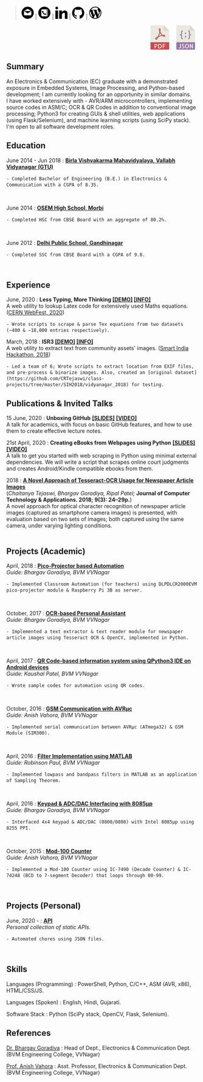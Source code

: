 > [![Email](resources/gmail_dark.png)](mailto:crtejaswi13@gmail.com) |
> [![Phone](resources/phone_dark.png)](tel:+919687420050) |
> [![LinkedIn](resources/linkedin_dark.png)](https://linkedin.com/in/chaitanya-tejaswi-129b67108) |
> [![GitHub](resources/github.png)](https://github.com/CRTejaswi) |
> [![WordPress](resources/wordpress_dark.png)](https://crtejaswi.wordpress.com)

<p align="right">
    <a href="cv.pdf"><img src="resources/pdf.png" alt="Download PDF" title="Download PDF"></a>
    <a href="cv.json"><img src="resources/json.png" alt="Download PDF" title="Download JSON"></a>
</p>

Summary
---------

An Electronics & Communication (EC) graduate with a demonstrated exposure in Embedded Systems, Image Processing, and Python-based development; I am currently looking for an opportunity in similar domains. <br>
I have worked extensively with - AVR/ARM microcontrollers, implementing source codes in ASM/C; OCR & QR Codes in addition to conventional image processing; Python3 for creating GUIs & shell utilities, web applications (using Flask/Selenium), and machine learning scripts (using SciPy stack). <br>
I'm open to all software development roles. <br>

Education
---------

June 2014 - Jun 2018
:   [__Birla Vishvakarma Mahavidyalaya, Vallabh Vidyanagar__ ](http://bvmengineering.ac.in) [__(GTU)__](https://www.gtu.ac.in/)

    - Completed Bachelor of Engineering (B.E.) in Electronics & Communication with a CGPA of 8.35.
<br>

June 2014
:   [__OSEM High School, Morbi__](https://www.osem.edu.in/)

    - Completed HSC from CBSE Board with an aggregate of 80.2%.
<br>

June 2012
:   [__Delhi Public School, Gandhinagar__](http://www.dps-gandhinagar.com)

    - Completed SSC from CBSE Board with a CGPA of 9.8.
<br>


Experience
---------

June, 2020
:   __Less Typing, More Thinking [[DEMO]](https://thinktype.herokuapp.com/table) [[INFO]](https://webfest.cern/project/less-typing-more-thinking)__ <br>
A web utility to lookup Latex code for extensively used Maths equations. ([CERN WebFest, 2020](https://webfest.cern/)) <br>

    - Wrote scripts to scrape & parse Tex equations from two datasets (~400 & ~18,000 entries respectively).

March, 2018
:   __ISR3 [[DEMO]]() [[INFO]](https://github.com/CRTejaswi/class-projects/tree/master/SIH2018)__ <br>
A web utility to extract text from community assets' images. ([Smart India Hackathon, 2018](https://innovate.mygov.in/sih2018/)) <br>

    - Led a team of 6; Wrote scripts to extract location from EXIF files, and pre-process & binarize images. Also, created an [original dataset](https://github.com/CRTejaswi/class-projects/tree/master/SIH2018/vidyanagar_2018) for testing.


Publications & Invited Talks
-----------------

15 June, 2020
:   __Unboxing GitHub__ [__[SLIDES]__](https://crtejaswi.github.io/talks/02/github.html) [__[VIDEO]__](https://drive.google.com/file/d/17Y7cVfgMcHIUg_c_y1TEpffPyEQ6Td9M/view) <br>
A talk for academics, with focus on basic GitHub features, and how to use them to create effective lecture notes.
<br>

21st April, 2020
:   __Creating eBooks from Webpages using Python__ [__[SLIDES]__](https://crtejaswi.github.io/talks/01/webscraping.html) [__[VIDEO]__](https://drive.google.com/file/d/1KSGi2n2kVAqe0eO2dCa95Z_ULRHpwGaW/view) <br>
A talk to get you started with web scraping in Python using minimal external dependencies. We will write a script that scrapes online court judgments and creates Android/Kindle compatible ebooks from them.
<br>

2018
:   [__A Novel Approach of Tesseract-OCR Usage for Newspaper Article Images__](http://computerjournals.stmjournals.in/index.php/JoCTA/article/view/220) <br>
(_Chaitanya Tejaswi, Bhargav Goradiya, Ripal Patel;_ __Journal of Computer Technology & Applications. 2018; 9(3): 24–29p.__) <br>
A novel approach for optical character recognition of newspaper article images (captured as smartphone camera images) is presented, with evaluation based on two sets of images; both captured using the same camera, under varying lighting conditions. <br>
<br>

Projects (Academic)
-----------------

April, 2018
:   [__Pico-Projector based Automation__](https://github.com/CRTejaswi/class-projects/tree/master/BE%20Project2) <br>
    _Guide: Bhargav Goradiya, BVM VVNagar_ <br>

    - Implemented Classroom Automation (for teachers) using DLPDLCR2000EVM pico-projector module & Raspberry Pi 3B as server.
<br>

October, 2017
:   [__OCR-based Personal Assistant__](https://github.com/CRTejaswi/class-projects/tree/master/BE%20Project1) <br>
    _Guide: Bhargav Goradiya, BVM VVNagar_ <br>

    - Implemented a text extractor & text reader module for newspaper article images using Tesseract OCR & OpenCV, implemented in Python.
<br>

April, 2017
:   [__QR Code-based information system using QPython3 IDE on Android devices__](https://github.com/CRTejaswi/class-projects/tree/master/Personal%20Info%20Assistant) <br>
    _Guide: Kaushal Patel, BVM VVNagar_ <br>

    - Wrote sample codes for automation using QR codes.
<br>

October, 2016
:   [__GSM Communication with AVRµc__](https://github.com/CRTejaswi/class-projects/tree/master/AVR-GSM) <br>
    _Guide: Anish Vahora, BVM VVNagar_ <br>

    - Implemented serial communication between AVRµc (ATmega32) & GSM Module (SIM300).
<br>

April, 2016
:   [__Filter Implementation using MATLAB__](https://github.com/CRTejaswi/class-projects/tree/master/Sampling%20Theorem) <br>
    _Guide: Robinson Paul, BVM VVNagar_ <br>

    - Implemented lowpass and bandpass filters in MATLAB as an application of Sampling Theorem.
<br>

April, 2016
:   [__Keypad & ADC/DAC Interfacing with 8085µp__](https://github.com/CRTejaswi/class-projects/tree/master/8085-ADC%26DAC) <br>
    _Guide: Bhargav Goradiya, BVM VVNagar_ <br>

    - Interfaced 4x4 keypad & ADC/DAC (0800/0808) with Intel 8085µp using 8255 PPI.
<br>

October, 2015
:   [__Mod-100 Counter__](https://github.com/CRTejaswi/class-projects/tree/master/Mod100Counter) <br>
    _Guide: Anish Vahora, BVM VVNagar_ <br>

    - Implemented a Mod-100 Counter using IC-7490 (Decade Counter) & IC-74248 (BCD to 7-segment Decoder) that loops through 00-99.
<br>

Projects (Personal)
-----------------

June, 2020 -
:   [__API__](https://crtejaswi.github.io/api/) <br>
    _Personal collection of static APIs._ <br>

    - Automated chores using JSON files.
<br>

Skills
------

Languages (Programming)
:   PowerShell, Python, C/C++, ASM (AVR, x86), HTML/CSS/JS.

Languages (Spoken)
:   English, Hindi, Gujarati.

Software Stack
:   Python (SciPy stack, OpenCV, Flask, Selenium).

References
-----------------

[Dr. Bhargav Goradiya](mailto:bhargav.goradiya@bvmengineering.ac.in)
:   Head of Dept., Electronics & Communication Dept. (BVM Engineering College, VVNagar)

[Prof. Anish Vahora](mailto:anish.vahora@bvmengineering.ac.in)
:   Asst. Professor, Electronics & Communication Dept. (BVM Engineering College, VVNagar)
